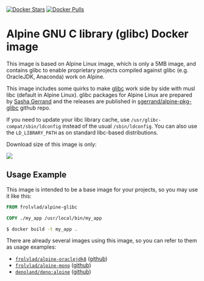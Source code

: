 [![Docker Stars](https://img.shields.io/docker/stars/frolvlad/alpine-glibc.svg?style=flat-square)](https://hub.docker.com/r/frolvlad/alpine-glibc/)
[![Docker Pulls](https://img.shields.io/docker/pulls/frolvlad/alpine-glibc.svg?style=flat-square)](https://hub.docker.com/r/frolvlad/alpine-glibc/)


Alpine GNU C library (glibc) Docker image
=========================================

This image is based on Alpine Linux image, which is only a 5MB image, and contains glibc to enable
proprietary projects compiled against glibc (e.g. OracleJDK, Anaconda) work on Alpine.

This image includes some quirks to make [glibc](https://www.gnu.org/software/libc/) work side by
side with musl libc (default in Alpine Linux). glibc packages for Alpine Linux are prepared by
[Sasha Gerrand](https://github.com/sgerrand) and the releases are published in
[sgerrand/alpine-pkg-glibc](https://github.com/sgerrand/alpine-pkg-glibc) github repo.

If you need to update your libc library cache, use `/usr/glibc-compat/sbin/ldconfig` instead of the usual `/sbin/ldconfig`. You can also use the `LD_LIBRARY_PATH` as on standard libc-based distributions.

Download size of this image is only:

[![](https://images.microbadger.com/badges/image/frolvlad/alpine-glibc.svg)](http://microbadger.com/images/frolvlad/alpine-glibc "Get your own image badge on microbadger.com")


Usage Example
-------------

This image is intended to be a base image for your projects, so you may use it like this:

```Dockerfile
FROM frolvlad/alpine-glibc

COPY ./my_app /usr/local/bin/my_app
```

```sh
$ docker build -t my_app .
```

There are already several images using this image, so you can refer to them as usage examples:

* [`frolvlad/alpine-oraclejdk8`](https://hub.docker.com/r/frolvlad/alpine-oraclejdk8/) ([github](https://github.com/frol/docker-alpine-oraclejdk8))
* [`frolvlad/alpine-mono`](https://hub.docker.com/r/frolvlad/alpine-mono/) ([github](https://github.com/frol/docker-alpine-mono))
* [`denoland/deno:alpine`](https://hub.docker.com/r/denoland/deno/) ([github](https://github.com/denoland/deno_docker/blob/main/alpine.dockerfile))
